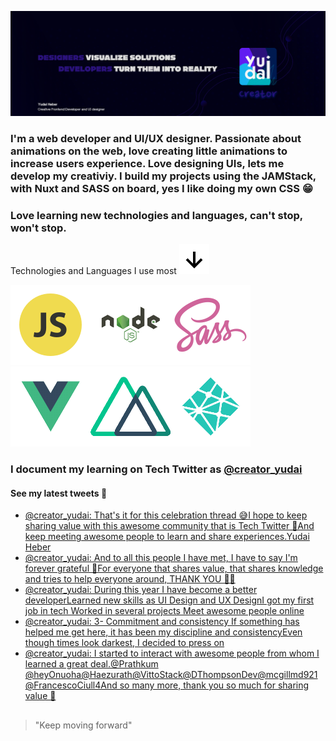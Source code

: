 ![intro](https://github.com/Yudai-creator/Yudai-creator/blob/master/github%20banner.png)

### I'm a web developer and UI/UX designer. Passionate about animations on the web, love creating little animations to increase users experience. Love designing UIs, lets me develop my creativiy. I build my projects using the JAMStack, with Nuxt and SASS on board, yes I like doing my own CSS 😁

###

### Love learning new technologies and languages, can't stop, won't stop.

Technologies and Languages I use most ![arrow-down](https://github.com/Yudai-creator/Yudai-creator/blob/master/bx-down-arrow-alt.svg)

![js](https://github.com/Yudai-creator/Yudai-creator/blob/master/js.png)![node](https://github.com/Yudai-creator/Yudai-creator/blob/master/Node-JS-01.png)![sass](https://github.com/Yudai-creator/Yudai-creator/blob/master/sass.png)![vue](https://github.com/Yudai-creator/Yudai-creator/blob/master/Vue-JS-01.png)![nuxt](https://github.com/Yudai-creator/Yudai-creator/blob/master/Nuxt-01.png)![netlify](https://github.com/Yudai-creator/Yudai-creator/blob/master/Netlify-01.png)


###

### I document my learning on Tech Twitter as [@creator_yudai](https://twitter.com/creator_yudai)

#### See my latest tweets 📲

<!-- TWITTER:START -->
- [@creator_yudai: That&#39;s it for this celebration thread 😅I hope to keep sharing value with this awesome community that is Tech Twitter 💙And keep meeting awesome people to learn and share experiences.Yudai Heber](https://rss.app/articles/cb4e791f6f6d729c074351566bd3a7c508111d6e1c2db7e0d6ed95259c9363c6eb50b648389c9b2beca36f78df100a9a64d66ae1c41a781c8d33c465)
- [@creator_yudai: And to all this people I have met, I have to say I&#39;m forever grateful 💙For everyone that shares value, that shares knowledge and tries to help everyone around, THANK YOU 💙💙](https://rss.app/articles/cb4e791f6f6d729c074351566bd3a7c508111d6e1c2db7e0d6ed95259c9363c6eb50b648389c9b2beca36f78df100a9a64d76fe8c3147b138b32c467)
- [@creator_yudai: During this year I have become a better developerLearned new skills as UI Design and UX DesignI got my first job in tech Worked in several projects Meet awesome people online](https://rss.app/articles/cb4e791f6f6d729c074351566bd3a7c508111d6e1c2db7e0d6ed95259c9363c6eb50b648389c9b2beca36f78df100a9a64d76be6c4117d14883fc06a)
- [@creator_yudai: 3- Commitment and consistency If something has helped me get here, it has been my discipline and consistencyEven though times look darkest, I decided to press on](https://rss.app/articles/cb4e791f6f6d729c074351566bd3a7c508111d6e1c2db7e0d6ed95259c9363c6eb50b648389c9b2beca36f78df100a9a64d461e7c01a7b168c32c567)
- [@creator_yudai: I started to interact with awesome people from whom I learned a great deal.@Prathkum @heyOnuoha@Haezurath@VittoStack@DThompsonDev@mcgillmd921@FrancescoCiull4And so many more, thank you so much for sharing value 💙](https://rss.app/articles/cb4e791f6f6d729c074351566bd3a7c508111d6e1c2db7e0d6ed95259c9363c6eb50b648389c9b2beca36f78df100a9a64d46de4c71379118f3ec76b)
<!-- TWITTER:END -->


##

> "Keep moving forward"






<!--
**Yudai-creator/Yudai-creator** is a ✨ _special_ ✨ repository because its `README.md` (this file) appears on your GitHub profile.

Here are some ideas to get you started:

- 🔭 I’m currently working on ...
- 🌱 I’m currently learning ...
- 👯 I’m looking to collaborate on ...
- 🤔 I’m looking for help with ...
- 💬 Ask me about ...
- 📫 How to reach me: ...
- 😄 Pronouns: ...
- ⚡ Fun fact: ...
-->
